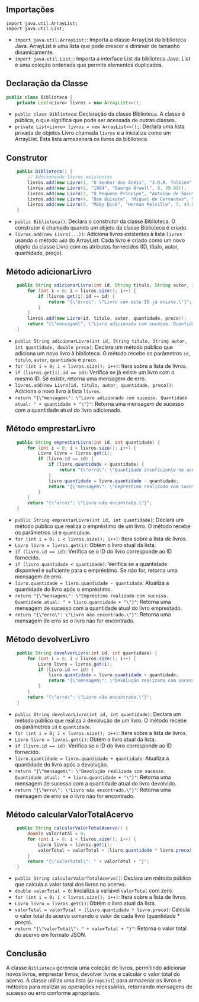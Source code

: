 ## Importações

```plaintext
import java.util.ArrayList;
import java.util.List;
```

*   `import java.util.ArrayList;`: Importa a classe ArrayList da biblioteca Java. ArrayList é uma lista que pode crescer e diminuir de tamanho dinamicamente.
*   `import java.util.List;`: Importa a interface List da biblioteca Java. List é uma coleção ordenada que permite elementos duplicados.

## Declaração da Classe

```java
public class Biblioteca {
    private List<Livro> livros = new ArrayList<>();
```

*   `public class Biblioteca`: Declaração da classe Biblioteca. A classe é pública, o que significa que pode ser acessada de outras classes.
*   `private List<Livro> livros = new ArrayList<>();`: Declara uma lista privada de objetos Livro chamada `livros` e a inicializa como um ArrayList. Esta lista armazenará os livros da biblioteca.

## Construtor

```java
    public Biblioteca() {
        // Adicionando livros existentes
        livros.add(new Livro(1, "O Senhor dos Anéis", "J.R.R. Tolkien", 10, 49.99));
        livros.add(new Livro(2, "1984", "George Orwell", 8, 39.99));
        livros.add(new Livro(3, "O Pequeno Príncipe", "Antoine de Saint-Exupéry", 15, 29.99));
        livros.add(new Livro(4, "Dom Quixote", "Miguel de Cervantes", 5, 59.99));
        livros.add(new Livro(5, "Moby Dick", "Herman Melville", 7, 44.99));
    }
```

*   `public Biblioteca()`: Declara o construtor da classe Biblioteca. O construtor é chamado quando um objeto da classe Biblioteca é criado.
*   `livros.add(new Livro(...))`: Adiciona livros existentes à lista `livros` usando o método `add` do ArrayList. Cada livro é criado como um novo objeto da classe Livro com os atributos fornecidos (ID, título, autor, quantidade, preço).

## Método adicionarLivro

```java
    public String adicionarLivro(int id, String titulo, String autor, int quantidade, double preco) {
        for (int i = 0; i < livros.size(); i++) {
            if (livros.get(i).id == id) {
                return "{\"erro\": \"Livro com este ID já existe.\"}";
            }
        }
        livros.add(new Livro(id, titulo, autor, quantidade, preco));
        return "{\"mensagem\": \"Livro adicionado com sucesso. Quantidade atual: " + quantidade + "\"}";
    }
```

*   `public String adicionarLivro(int id, String titulo, String autor, int quantidade, double preco)`: Declara um método público que adiciona um novo livro à biblioteca. O método recebe os parâmetros `id`, `titulo`, `autor`, `quantidade` e `preco`.
*   `for (int i = 0; i < livros.size(); i++)`: Itera sobre a lista de livros.
*   `if (livros.get(i).id == id)`: Verifica se já existe um livro com o mesmo ID. Se existir, retorna uma mensagem de erro.
*   `livros.add(new Livro(id, titulo, autor, quantidade, preco))`: Adiciona o novo livro à lista `livros`.
*   `return "{\"mensagem\": \"Livro adicionado com sucesso. Quantidade atual: " + quantidade + "\"}"`: Retorna uma mensagem de sucesso com a quantidade atual do livro adicionado.

## Método emprestarLivro

```java
    public String emprestarLivro(int id, int quantidade) {
        for (int i = 0; i < livros.size(); i++) {
            Livro livro = livros.get(i);
            if (livro.id == id) {
                if (livro.quantidade < quantidade) {
                    return "{\"erro\": \"Quantidade insuficiente no acervo.\"}";
                }
                livro.quantidade = livro.quantidade - quantidade;
                return "{\"mensagem\": \"Empréstimo realizado com sucesso. Quantidade atual: " + livro.quantidade + "\"}";
            }
        }
        return "{\"erro\": \"Livro não encontrado.\"}";
    }
```

*   `public String emprestarLivro(int id, int quantidade)`: Declara um método público que realiza o empréstimo de um livro. O método recebe os parâmetros `id` e `quantidade`.
*   `for (int i = 0; i < livros.size(); i++)`: Itera sobre a lista de livros.
*   `Livro livro = livros.get(i)`: Obtém o livro atual da lista.
*   `if (livro.id == id)`: Verifica se o ID do livro corresponde ao ID fornecido.
*   `if (livro.quantidade < quantidade)`: Verifica se a quantidade disponível é suficiente para o empréstimo. Se não for, retorna uma mensagem de erro.
*   `livro.quantidade = livro.quantidade - quantidade`: Atualiza a quantidade do livro após o empréstimo.
*   `return "{\"mensagem\": \"Empréstimo realizado com sucesso. Quantidade atual: " + livro.quantidade + "\"}"`: Retorna uma mensagem de sucesso com a quantidade atual do livro emprestado.
*   `return "{\"erro\": \"Livro não encontrado.\"}"`: Retorna uma mensagem de erro se o livro não for encontrado.

## Método devolverLivro

```java
    public String devolverLivro(int id, int quantidade) {
        for (int i = 0; i < livros.size(); i++) {
            Livro livro = livros.get(i);
            if (livro.id == id) {
                livro.quantidade = livro.quantidade + quantidade;
                return "{\"mensagem\": \"Devolução realizada com sucesso. Quantidade atual: " + livro.quantidade + "\"}";
            }
        }
        return "{\"erro\": \"Livro não encontrado.\"}";
    }
```

*   `public String devolverLivro(int id, int quantidade)`: Declara um método público que realiza a devolução de um livro. O método recebe os parâmetros `id` e `quantidade`.
*   `for (int i = 0; i < livros.size(); i++)`: Itera sobre a lista de livros.
*   `Livro livro = livros.get(i)`: Obtém o livro atual da lista.
*   `if (livro.id == id)`: Verifica se o ID do livro corresponde ao ID fornecido.
*   `livro.quantidade = livro.quantidade + quantidade`: Atualiza a quantidade do livro após a devolução.
*   `return "{\"mensagem\": \"Devolução realizada com sucesso. Quantidade atual: " + livro.quantidade + "\"}"`: Retorna uma mensagem de sucesso com a quantidade atual do livro devolvido.
*   `return "{\"erro\": \"Livro não encontrado.\"}"`: Retorna uma mensagem de erro se o livro não for encontrado.

## Método calcularValorTotalAcervo

```java
    public String calcularValorTotalAcervo() {
        double valorTotal = 0;
        for (int i = 0; i < livros.size(); i++) {
            Livro livro = livros.get(i);
            valorTotal = valorTotal + (livro.quantidade * livro.preco);
        }
        return "{\"valorTotal\": " + valorTotal + "}";
    }
```

*   `public String calcularValorTotalAcervo()`: Declara um método público que calcula o valor total dos livros no acervo.
*   `double valorTotal = 0`: Inicializa a variável `valorTotal` com zero.
*   `for (int i = 0; i < livros.size(); i++)`: Itera sobre a lista de livros.
*   `Livro livro = livros.get(i)`: Obtém o livro atual da lista.
*   `valorTotal = valorTotal + (livro.quantidade * livro.preco)`: Calcula o valor total do acervo somando o valor de cada livro (quantidade \* preço).
*   `return "{\"valorTotal\": " + valorTotal + "}"`: Retorna o valor total do acervo em formato JSON.

## Conclusão

A classe `Biblioteca` gerencia uma coleção de livros, permitindo adicionar novos livros, emprestar livros, devolver livros e calcular o valor total do acervo. A classe utiliza uma lista (`ArrayList`) para armazenar os livros e métodos para realizar as operações necessárias, retornando mensagens de sucesso ou erro conforme apropriado.